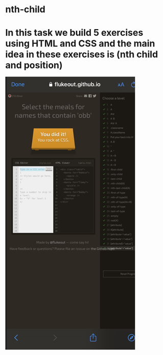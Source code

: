 # nth-child
# In this task we build 5 exercises using HTML and CSS and the main idea in these exercises is (nth child and position)
![Example Image](image/css.png)
